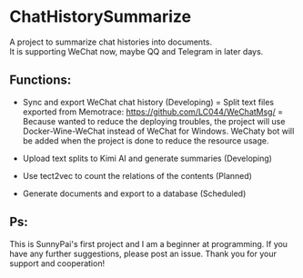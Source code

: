 # ChatHistorySummarize
A project to summarize chat histories into documents.  
It is supporting WeChat now, maybe QQ and Telegram in later days.

## Functions:
- Sync and export WeChat chat history (Developing)
= Split text files exported from Memotrace: <https://github.com/LC044/WeChatMsg/>  =
Because wanted to reduce the deploying troubles, the project will use Docker-Wine-WeChat instead of WeChat for Windows.
WeChaty bot will be added when the project is done to reduce the resource usage.

- Upload text splits to Kimi AI and generate summaries (Developing)  
- Use tect2vec to count the relations of the contents (Planned)
- Generate documents and export to a database (Scheduled)

## Ps:
This is SunnyPai's first project and I am a beginner at programming. If you have any further suggestions, please post an issue. Thank you for your support and cooperation!
